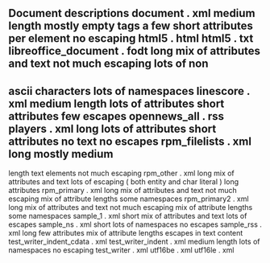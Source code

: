 #
Document
descriptions
document
.
xml
medium
length
mostly
empty
tags
a
few
short
attributes
per
element
no
escaping
html5
.
html
html5
.
txt
libreoffice_document
.
fodt
long
mix
of
attributes
and
text
not
much
escaping
lots
of
non
-
ascii
characters
lots
of
namespaces
linescore
.
xml
medium
length
lots
of
attributes
short
attributes
few
escapes
opennews_all
.
rss
players
.
xml
long
lots
of
attributes
short
attributes
no
text
no
escapes
rpm_filelists
.
xml
long
mostly
medium
-
length
text
elements
not
much
escaping
rpm_other
.
xml
long
mix
of
attributes
and
text
lots
of
escaping
(
both
entity
and
char
literal
)
long
attributes
rpm_primary
.
xml
long
mix
of
attributes
and
text
not
much
escaping
mix
of
attribute
lengths
some
namespaces
rpm_primary2
.
xml
long
mix
of
attributes
and
text
not
much
escaping
mix
of
attribute
lengths
some
namespaces
sample_1
.
xml
short
mix
of
attributes
and
text
lots
of
escapes
sample_ns
.
xml
short
lots
of
namespaces
no
escapes
sample_rss
.
xml
long
few
attributes
mix
of
attribute
lengths
escapes
in
text
content
test_writer_indent_cdata
.
xml
test_writer_indent
.
xml
medium
length
lots
of
namespaces
no
escaping
test_writer
.
xml
utf16be
.
xml
utf16le
.
xml
